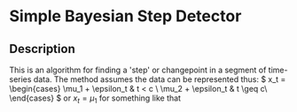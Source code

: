 # Simple Bayesian Step Detector
## Description
This is an algorithm for finding a 'step' or changepoint in a segment of time-series data. The method assumes the data can be represented thus:
$ x_t = \begin{cases} 
      \mu_1 + \epsilon_t & t < c  \\
      \mu_2 + \epsilon_t & t \geq c\\
   \end{cases}
$
or $x_t = \mu_1$ for something like that